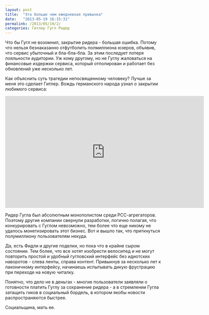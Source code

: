 ```yaml
---
layout: post
title:  "Это больше чем ежедневная привычка"
date:   "2013-05-19 16:15:31"
permalink: /2013/05/19/2/
categories: Гитлер Гугл Ридер
---
```


Что бы Гугл не возомнил, закрытие ридера - большая ошибка. Потому что
нельзя безнаказанно отфутболить полмиллиона юзеров, объявив, что
сервис убыточный и бла-бла-бла. За этим последует потеря лояльности
аудитории. Уж кому другому, но не Гуглу жаловаться на финансовые
издержки сервиса, который отполирован и работает без обновлений уже
несколько лет.

Как объяснить суть трагедии непосвященному человеку? Лучше за меня это
сделает Гитлер. Вождь германского народа узнал о закрытии любимого
сервиса:

<iframe width="640" height="360"
src="http://www.youtube.com/embed/A25VgNZDQ08?feature=player_detailpage"
frameborder="0" allowfullscreen></iframe>

Ридер Гугла был абсолютным монополистом среди РСС-агрегаторов. Поэтому
другие компании свернули разработки, логично полагая, что
конкурировать с Гуглом невозможно, тем более что еще никому не удалось
монетизировать этот бизнес. Вот и вышло так, что приткнуться
полумиллиону пользователям некуда.

Да, есть Фидли и другие поделки, но пока что в крайне сыром
состоянии. Тем более, что все хотят изобрести велосипед и не могут
повторить простой и удобный гугловский интерфейс без идиотских
наворотов - слева ленты, справа контент. Привыкнув за несколько лет к
лаконичному интерфейсу, начинаешь испытывать дикую фрустрацию при
переходе на новую читалку.

Понятно, что дело не в деньгах - многие пользователи заявляли о
готовности платить Гуглу за сохранение ридера - а в стремлении Гугла
затащить гиков в социальный бордель, в котором якобы новости
распространяются быстрее.

Социальщина, мать ее.

